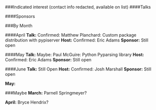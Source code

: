 ###Indicated interest
(contact info redacted, available on list)
####Talks

####Sponsors
 
###By Month

####April
**Talk:** Confirmed: Matthew Planchard: Custom package distribution with pypiserver
**Host:** Confirmed: Eric Adams
**Sponsor:** Still open

####May
**Talk:** Maybe: Paul McGuire: Python Pyparsing library
**Host:** Confirmed: Eric Adams
**Sponsor:** Still open

####June
**Talk:** Still Open
**Host:** Confirmed: Josh Marshall
**Sponsor:** Still open

**May:** 

###Maybe
**March:** Parnell Springmeyer?

**April:** Bryce Hendrix?
